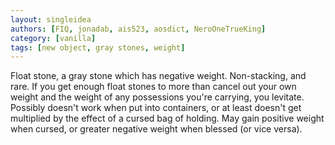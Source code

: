 ```yaml
---
layout: singleidea
authors: [FIQ, jonadab, ais523, aosdict, NeroOneTrueKing]
category: [vanilla]
tags: [new object, gray stones, weight]
---
```

Float stone, a gray stone which has negative weight. Non-stacking, and rare. If you get enough float stones to more than cancel out your own weight and the weight of any possessions you're carrying, you levitate. Possibly doesn't work when put into containers, or at least doesn't get multiplied by the effect of a cursed bag of holding. May gain positive weight when cursed, or greater negative weight when blessed (or vice versa).
